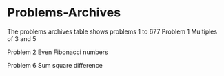 # Problems-Archives
The problems archives table shows problems 1 to 677
Problem 1
Multiples of 3 and 5

Problem 2
Even Fibonacci numbers

Problem 6
Sum square difference
